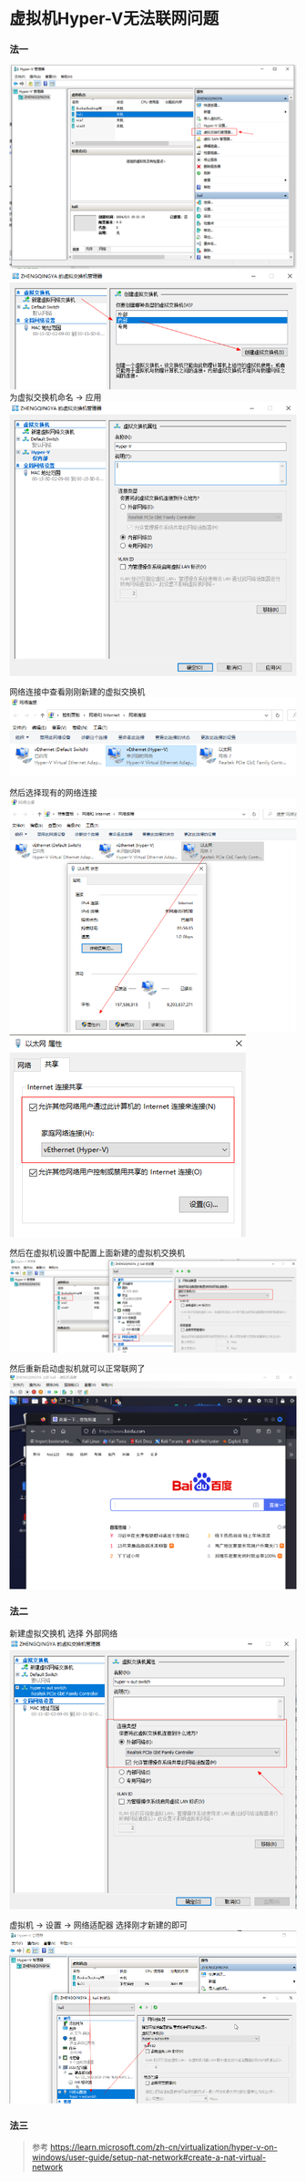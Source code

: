 # 虚拟机Hyper-V无法联网问题

### 法一

![](./images/02-Hyper-V无法联网问题-1706843349788.png)
![](./images/02-Hyper-V无法联网问题-1706843562941.png)
为虚拟交换机命名 -> 应用
![](./images/02-Hyper-V无法联网问题-1706843785027.png)

网络连接中查看刚刚新建的虚拟交换机
![](./images/02-Hyper-V无法联网问题-1706843915936.png)

然后选择现有的网络连接
![](./images/02-Hyper-V无法联网问题-1706844048531.png)
![](./images/02-Hyper-V无法联网问题-1706844089701.png)


然后在虚拟机设置中配置上面新建的虚拟机交换机
![](./images/02-Hyper-V无法联网问题-1706844561987.png)

然后重新启动虚拟机就可以正常联网了
![](./images/02-Hyper-V无法联网问题-1706844768525.png)

### 法二

新建虚拟交换机 选择 外部网络
![](./images/02-Hyper-V无法联网问题-1707032290949.png)

虚拟机 -> 设置 -> 网络适配器 选择刚才新建的即可
![](./images/02-Hyper-V无法联网问题-1707032332210.png)


### 法三

> 参考 https://learn.microsoft.com/zh-cn/virtualization/hyper-v-on-windows/user-guide/setup-nat-network#create-a-nat-virtual-network
